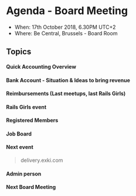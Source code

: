 # Agenda - Board Meeting

* When: 17th October 2018, 6.30PM UTC+2
* Where: Be Central, Brussels - Board Room

## Topics

#### Quick Accounting Overview
#### Bank Account - Situation & Ideas to bring revenue
#### Reimbursements (Last meetups, last Rails Girls)
#### Rails Girls event
#### Registered Members
#### Job Board
#### Next event
> delivery.exki.com
#### Admin person
#### Next Board Meeting
